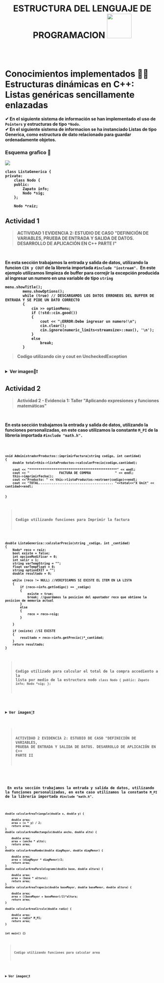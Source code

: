 <header>
<H1 align="center"><Strong>ESTRUCTURA DEL LENGUAJE DE PROGRAMACION  <img src="https://art.pixilart.com/0d92ea76c0f540a.gif" width="80px"></H1>
<br>
</header>
	
# Conocimientos implementados 🧐🤓 Estructuras dinámicas en C++: Listas genéricas sencillamente enlazadas
✔ En el siguiente sistema de información se han implementado el uso de <code>Pointers</code> y estructuras de tipo <code>*Nodo</code>. <br>
✔ En el siguiente sistema de informacion se ha instanciado Listas de tipo Generica, como estructura de dato relacionado para guardar ordenadamente objetos.<br>
	
### Esquema grafico 👀
<a align="center">
<img   src="https://user-images.githubusercontent.com/66846214/126549934-0eadb038-8c5f-42e8-85c1-c0b95537624b.png" />
</a>

```
class ListaGenerica {
private:
    class Nodo {
    public:
        Zapato info;
        Nodo *sig;
    };

    Nodo *raiz;
```
## Actividad 1

>ACTIVIDAD 1  EVIDENCIA 2: ESTUDIO DE CASO "DEFINICIÓN DE VARIABLES, PRUEBA DE ENTRADA Y SALIDA DE DATOS. DESARROLLO DE APLICACIÓN EN C++ PARTE I"

<br>

<body>
	
<p align="left"> En esta sección trabajamos la entrada y salida de datos, utilizando la funcion <code>CIN y COUT</code>  de la libreria importada <code>#include "iostream". </code>En este ejemplo utilizamos limpieza de buffer para correjir la excepción producida al ingresar un numero en una variable de tipo <code>string</code></p>

```
menu.showTitle();
		menu.showOptions();
		while (true) // DESCARGAMOS LOS DATOS ERRONEOS DEL BUFFER DE ENTRADA Y SE PIDE UN DATO CORRECTO
		{
			cin >> optionMenu;
			if (!std::cin.good())
			{
				cout << "¡ERROR:Debe ingresar un numero!\n";
				cin.clear();
				cin.ignore(numeric_limits<streamsize>::max(), '\n');
			}
			else
				break;
		}
 ```
>Codigo utilizando cin y cout en UncheckedException
<br>
<details>
	<summary>Ver imagen👀❗</summary>
<a align="center">
<img   src="https://user-images.githubusercontent.com/66846214/126503238-55825956-7f23-48c6-a934-894fb5587ed1.png" />
</a>
</details>
	
	
## Actividad 2

>Actividad 2 - Evidencia 1: Taller "Aplicando expresiones y funciones matemáticas"	
	
<br>		
<p align="left"> En esta sección trabajamos la entrada y salida de datos, utilizando la funciones personalizadas, en este caso utilizamos la constante <code>M_PI</code>  de la libreria importada <code>#include "math.h". </p>

```
void AdministradorProductos::imprimirFactura(string codigo, int cantidad)
{
	double total=this->listaProductos->calcularPrecio(codigo,cantidad);

	cout << "***********************************************" << endl;
	cout << "                FACTURA DE COMPRA             " << endl;
	this->imprimirFecha();
	cout <<"Producto: " << this->listaProductos->extraer(codigo)<<endl;
	cout << "TOTAL........................................ "<<total<<"X Unit" << cantidad<<endl;
	
	
}
 ```
>Codigo utilizando funciones para Imprimir la factura
	
```	
double ListaGenerica::calcularPrecio(string _codigo, int _cantidad)
{
    Nodo* reco = raiz;
    bool existe = false;
    int opcionModificar = 0;
    int salir = 1;
    string varTempString = "";
    float varTempFloat = 0;
    string optionEXIT = "";
    double resultado = 0;

    while (reco != NULL) //VERIFICAMOS SI EXISTE EL ITEM EN LA LISTA
    {
        if (reco->info.getCodigo() == _codigo)
        {
            existe = true;
            break; //guardamos la posicion del apuntador reco que obtiene la posicion de memoria actual 
        }
        else
        {
            reco = reco->sig;
        }

    }

    if (existe) //SI EXISTE
    {
        resultado = reco->info.getPrecio()*_cantidad;
    }
    return resultado;
}
```	
>Codigo utilizado para calcular el total de la compra accediento a la lista por medio de la estructura nodo 
<code>class Nodo {
    public:
        Zapato info;
        Nodo *sig;
    };</code>
<br>
<details>
	<summary>Ver imagen👀❗</summary>
<a align="center">
<img   src="https://user-images.githubusercontent.com/66846214/126550181-16a5ad8c-ffd3-477a-8ad4-dc7890df5f71.png" />
</a>
</details>



>ACTIVIDAD 2 EVIDENCIA 2: ESTUDIO DE CASO "DEFINICIÓN DE VARIABLES, PRUEBA DE ENTRADA Y SALIDA DE DATOS. DESARROLLO DE APLICACIÓN EN C++ PARTE II	
	
<br>		
<p align="left"> En esta sección trabajamos la entrada y salida de datos, utilizando la funciones personalizadas, en este caso utilizamos la constante <code>M_PI</code>  de la libreria importada <code>#include "math.h". </p>

```
double calcularAreaTriangulo(double x, double y) {

	double area;
	area = (x * y) / 2;
	return area;
}
double calcularAreaRectangulo(double ancho, double alto) {

	double area;
	area = (ancho * alto);
	return area;
}
double calcularAreaRombo(double diagMayor, double diagMenor) {

	double area;
	area = (diagMayor * diagMenor)/2;
	return area;
}
double calcularAreaParalelogramo(double base, double altura) {

	double area;
	area = (base * altura);
	return area;
}
double calcularAreaTrapecio(double baseMayor, double baseMenor, double altura) {

	double area;
	area = ((baseMayor + baseMenor)/2)*altura;
	return area;
}

double calcularAreaCirculo(double radio) {

	double area;
	area = radio* M_PI;
	return area;
}


int main() {}
 ```
>Codigo utilizando funciones para calcular area
<br>
<details>
	<summary>Ver imagen👀❗</summary>
<a align="center">
<img   src="https://user-images.githubusercontent.com/66846214/126524171-32451034-d121-4a87-8510-2f54225c1c80.png" />
</a>
</details>	
</body>

